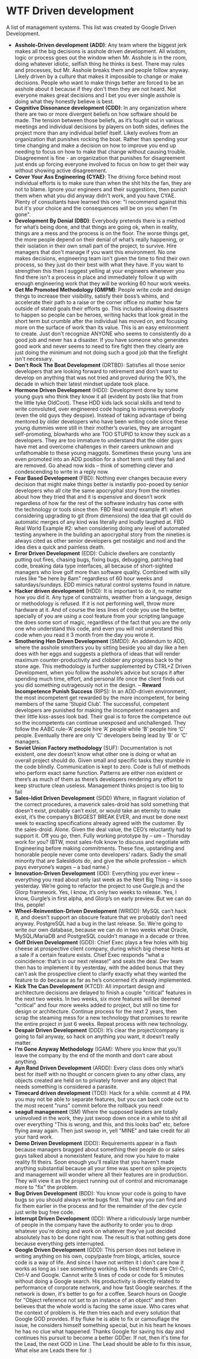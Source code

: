 # WTF Driven development

A list of management systems. This list was created by Google Driven Development.

- **Asshole-Driven development (ADD)**: Any team where the biggest jerk makes all the big decisions is asshole driven development. All wisdom, logic or process goes out the window when Mr. Asshole is in the room, doing whatever idiotic, selfish thing he thinks is best. There may rules and processes, but Mr. Asshole breaks them and people follow anyway. Likely driven by a culture that makes it impossible to change or make decisions. People who want to make things better are forced to be an asshole about it because if they don't then they are not heard. Not everyone makes great decisions and I bet you ever single asshole is doing what they honestly believe is best.
- **Cognitive Dissonance development (CDD)**: In any organization where there are two or more divergent beliefs on how software should be made. The tension between those beliefs, as it’s fought out in various meetings and individual decisions by players on both sides, defines the project more than any individual belief itself. Likely evolves from an organization that punishes rocking the boat. Rather than spending your time changing and make a decision on how to improve you end up needing to focus on how to make that change without causing trouble. Disagreement is fine - an organization that punishes for disagreement just ends up forcing everyone involved to focus on how to get their way without showing active disagreement.
- **Cover Your Ass Engineering (CYAE)**: The driving force behind most individual efforts is to make sure than when the shit hits the fan, they are not to blame. Ignore your engineers and their suggestions, then punish them when what you did anyway didn't work, and you have CYAE. Plenty of consultants have learned this one: "I recommend against this but it's your choice and the consequences will be on you when I'm gone".
- **Development By Denial (DBD)**: Everybody pretends there is a method for what’s being done, and that things are going ok, when in reality, things are a mess and the process is on the floor. The worse things get, the more people depend on their denial of what’s really happening, or their isolation in their own small part of the project, to survive. Hire managers that don't manage if you want this environment. No one makes decisions, engineering team isn't given the time to find their own process, so they just do their best with what they have. If you want to strengthen this then I suggest yelling at your engineers whenever you find there isn't a process in place and immediately follow it up with enough engineering work that they will be working 60 hour work weeks.
- **Get Me Promoted Methodology (GMPM)**: People write code and design things to increase their visibility, satisfy their boss’s whims, and accelerate their path to a raise or the corner office no matter how far outside of stated goals their efforts go. This includes allowing disasters to happen so people can be heroes, writing hacks that look great in the short term but crumble after the individual has moved on, and focusing more on the surface of work than its value. This is an easy environment to create. Just don't recognize ANYONE who seems to consistently do a good job and never has a disaster. If you have someone who generates good work and never seems to need to fire fight then they clearly are just doing the minimum and not doing such a good job that the firefight isn't necessary.
- **Don’t Rock The Boat Development** (DRTBD): Satisfies all those senior developers that are looking forward to retirement and don’t want to develop on anything that was not tried and proved during the 90’s, the decade in which their latest mindset update took place.
- **Hormone Driven Development** (HDD): Development done by some young guys who think they know it all (evident by posts like that from the little tyke OldCoot). These HDD kids lack social skills and tend to write convoluted, over engineered code hoping to impress everybody (even the old guys they despise). Instead of taking advantage of being mentored by older developers who have been writing code since these young dummies were still in their mother’s ovaries, they are arrogant self-promoting, blowhards who are TOO STUPID to know they suck as a developers. They are too immature to understand that the older guys have met and overcome challenges in their careers unknown and unfathomable to these young maggots. Sometimes these young ‘uns are even promoted into an ADD position for a short term until they fail and are removed. Go ahead now kids – think of something clever and condescending to write in a reply now.
- **Fear Based Development** (FBD): Nothing ever changes because every decision that might make things better is instantly poo-pooed by senior developers who all cite the same apocryphal story from the nineties about how they tried that and it is expensive and doesn’t work regardless of how far the rest of the software industry has come with the technology or tools since then. FBD Real world example #1: when considering upgrading to git (from dimensions) the idea that git could do automatic merges of any kind was literally and loudly laughed at. FBD Real World Example #2: when considering doing any level of automated testing anywhere in the building an apocryphal story from the nineties is always cited as other senior developers get nostalgic and nod and the idea dies a quick and painless death.
- **Error Driven Development** (EDD): Cubicle dwellers are constantly putting out fires, chasing bugs, fixing bugs, debugging, patching bad code, breaking data type interfaces, all because of short-sighted managers who love golf more than software quality. Combined with silly rules like "be here by 8am" regardless of 60 hour weeks and saturdays/sundays. EDD mimics natural control systems found in nature.
- **Hacker driven development** (HDD): It is important to do it, no matter how you did it. Any type of constraints, weather from a language, design or methodology is refused. If it is not performing well, throw more hardware at it. And of course the less lines of code you use the better, specially of you are using a cool feature from your scripting language the does some sort of magic, regardless of the fact that you are the only one who understand this code, and even you will not understand this code when you read it 3 month from the day you wrote it.
- **Smothering Hen Driven Development** (SMDD): An addendum to ADD, where the asshole smothers you by sitting beside you all day like a hen does with her eggs and suggests a plethora of ideas that will render maximum counter-productivity and clobber any progress back to the stone age. This methodology is further supplemented by CTRL+Z Driven Development, when you follow the asshole’s advice but scraps it after spending much time, effort, and personal life once the client finds out you did something outrageously not in the design.
– **Reward Incompetence Punish Success** (RIPS): In an ADD-driven environment, the most incompetent get rewarded by the more incompetent, for being members of the same ‘Stupid Club’. The successful, competent developers are punished for making the incompetent managers and their little kiss-asses look bad. Their goal is to force the competence out so the incompetents can continue unexposed and unchallenged. They follow the AABC rule–‘A’ people hire ‘A’ people while ‘B’ people hire ‘C’ people. Eventually there are only ‘C’ developers being lead by ‘B’ or ‘C’ managers.
- **Soviet Union Factory methodology** (SUF): Documentation is not existent, one dev doesn’t know what other one is doing or what an overall project should do. Given small and specific tasks they stumble in the code blindly. Communication is kept to zero. Code is full of methods who perform exact same function. Patterns are either non existent or there’s as much of them as there’s developers rendering any effort to keep structure clean useless. Management thinks project is too big to fail
- **Sales-Idiot Driven Development** (SIDD) Where, in flagrant violation of the correct procedures, a maverick sales-droid has sold something that doesn’t exist, probably can’t exist, or would take an eternity to make exist, it’s the company’s BIGGEST BREAK EVER, and must be done next week to exacting specifications already agreed with the customer. By the sales-droid. Alone. Given the deal value, the CEO’s reluctantly had to support it. Off you go, then. Fully working prototype by – um – Thursday work for you? (BTW, most sales-folk know to discuss and negotiate with Engineering before making commitments. These fine, upstanding and honorable people never come onto developers’ radars. Sadly the small minority that are SalesIdiots do, and give the whole profession – which pays everyone’s wages – a bad name.)
- **Innovation-Driven Development** (IDD): Everything you ever knew – everything you read about only last week as the Next Big Thing – is sooo yesterday. We’re going to refactor the project to use Gurgle.js and the Glorp framework. Yes, I know, it’s only two weeks to release. Yes, I know, Gurgle’s in first alpha, and Glorp’s on early preview. But we can do this, people!
- **Wheel-Reinvention-Driven Development** (WRIDD): MySQL can’t hack it, and doesn’t support an obscure feature that we probably don’t need anyway. PostgreSQL had a bug in the last release. So. We’re going to write our own database, because we can do in two weeks what Oracle, MySQL/MariaDB and PostgreSQL couldn’t manage in a decade or three.
- **Golf Driven Development** (GDD): Chief Exec plays a few holes with big cheese at prospective client company, during which big cheese hints at a sale if a certain feature exists. Chief Exec responds "what a coincidence: that’s in our next release!" and seals the deal. Dev team then has to implement it by yesterday, with the added bonus that they can’t ask the prospective client to clarify exactly what they wanted the feature to do because as far as he’s concerned it’s already implemented.
- **Kick The Can Development** (KTCD): All important design and architecture decisions are delayed to finish a couple "critical" features in the next two weeks. In two weeks, six more features will be deemed "critical" and four more weeks added to project, but still no time for design or architecture. Continue process for the next 2 years, then scrap the steaming mess for a new technology that promises to rewrite the entire project in just 6 weeks. Repeat process with new technology.
- **Despair Driven Development** (DDD): It’s clear the project/company is going to fail anyway, so hack on anything you want, it doesn’t really matter.
- **I’m Gone Anyway Methodology** (IGAM): Where you know that you’ll leave the company by the end of the month and don’t care about anything.
- **Ayn Rand Driven Development** (ARDD): Every class does only what’s best for itself with no thought or concern given to any other class, any objects created are held on to privately forever and any object that needs something is considered a parasite.
- **Timecard driven development** (TDD): Hack for a while. commit at 4 PM. you may not be able to separate features, but you can back code out to the most recent "runs" commit before the rollback you need!
- **seagull management** (SM) Where the supposed leaders are totally uninvolved in the work, they just swoop down once in a while to shit all over everything "This is wrong, and this, and this looks bad" etc, before flying away again. Then  just swoop in, yell "MINE" and take credit for all your hard work.
- **Demo Driven Development** (DDD): Requirements appear in a flash because managers bragged about something their people do or sales guys talked about a nonexistent feature, and now you have to make reality fit theirs. Soon enough you'll realize that you haven't made anything substantial because all your time was spent on spike projects and management will wonder where all their features are in production. They will view it as the project running out of control and micromanage more to "fix" the problem.
- **Bug Driven Development** (BDD): You know your code is going to have bugs so you should always write bugs first. That way you can find and fix them earlier in the process and for the remainder of the dev cycle just write bug free code.
- **Interrupt Driven Development** (IDD): Where a ridiculously large number of people in the company have the authority to order you to drop whatever you're doing and work on whatever they've just decided absolutely has to be done right now. The result is that nothing gets done because everything gets interrupted.
- **Google Driven Development** (GDD): This person does not believe in writing anything on his own, copy/paste from blogs, articles, source code is a way of life. And since I have not written it I don't care how it works as long as I see something working. His best friends are Ctrl-C, Ctrl-V and Google. Cannot write 5 lines of code or code for 5 minutes without doing a Google search. His productivity is directly related to performance of corporate network, and how fast Google searches. If the network is down, it's better to go for a coffee. Search hours on Google for "Object reference not set to an instance of an object" and then believes that the whole world is facing the same issue. Who cares what the context of problem is. He then tries each and every solution that Google GOD provides. If by fluke he is able to fix or camouflage the issue, he considers himself something special, but in his heart he knows he has no clue what happened. Thanks Google for saving his day and continues his pursuit to become a better GDDer. If not, then it's time for the Lead, the next GOD in Line. The Lead should be able to fix this issue, What else are Leads there for :)
